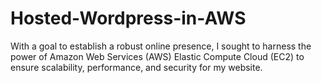 # Hosted-Wordpress-in-AWS
With a goal to establish a robust online presence, I sought to harness the power of Amazon Web Services (AWS) Elastic Compute Cloud (EC2) to ensure scalability, performance, and security for my website.
